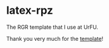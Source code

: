 # latex-rpz

The RGR template that I use at UrFU.

Thank you very much for the [template](https://github.com/latex-g7-32/latex-g7-32)!
